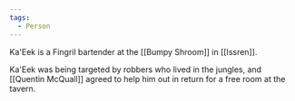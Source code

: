 ```yaml
---
tags:
  - Person
---
```


Ka'Eek is a Fingril bartender at the [[Bumpy Shroom]] in [[Issren]].

Ka'Eek was being targeted by robbers who lived in the jungles, and [[Quentin McQuall]] agreed to help him out in return for a free room at the tavern.